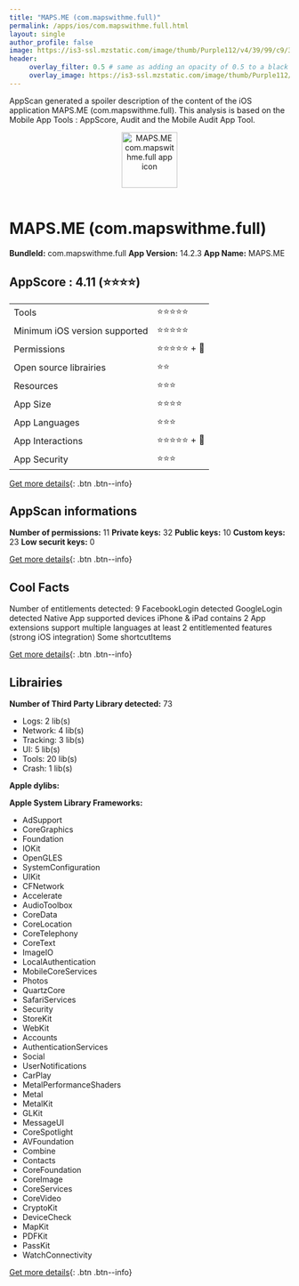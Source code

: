 ```yaml
---
title: "MAPS.ME (com.mapswithme.full)"
permalink: /apps/ios/com.mapswithme.full.html
layout: single
author_profile: false
image: https://is3-ssl.mzstatic.com/image/thumb/Purple112/v4/39/99/c9/3999c92c-fd4e-b74a-7ba9-7c92cb24020d/AppIcon-0-1x_U007emarketing-0-7-0-85-220.png/512x512bb.jpg
header: 
     overlay_filter: 0.5 # same as adding an opacity of 0.5 to a black background
     overlay_image: https://is3-ssl.mzstatic.com/image/thumb/Purple112/v4/39/99/c9/3999c92c-fd4e-b74a-7ba9-7c92cb24020d/AppIcon-0-1x_U007emarketing-0-7-0-85-220.png/512x512bb.jpg
---
```

AppScan generated a spoiler description of the content of the iOS application MAPS.ME (com.mapswithme.full). This analysis is based on the Mobile App Tools : AppScore, Audit and the Mobile Audit App Tool.

  
  
<div style="text-align: center;"><img src="https://is3-ssl.mzstatic.com/image/thumb/Purple112/v4/39/99/c9/3999c92c-fd4e-b74a-7ba9-7c92cb24020d/AppIcon-0-1x_U007emarketing-0-7-0-85-220.png/512x512bb.jpg" width="100" height="100" alt="MAPS.ME com.mapswithme.full app icon"></div></br>
  
# MAPS.ME (com.mapswithme.full)

**BundleId:** com.mapswithme.full
**App Version:** 14.2.3
**App Name:** MAPS.ME


## AppScore : 4.11 (⭐️⭐️⭐️⭐️) 

<table>
<tr><td> Tools </td><td> ⭐️⭐️⭐️⭐️⭐️ </td></tr>
<tr><td> Minimum iOS version supported </td><td> ⭐️⭐️⭐️⭐️⭐️ </td></tr>
<tr><td> Permissions </td><td> ⭐️⭐️⭐️⭐️⭐️ + 🌟 </td></tr>
<tr><td> Open source librairies </td><td> ⭐️⭐️ </td></tr>
<tr><td> Resources </td><td> ⭐️⭐️⭐️ </td></tr>
<tr><td> App Size </td><td> ⭐️⭐️⭐️⭐️ </td></tr>
<tr><td> App Languages </td><td> ⭐️⭐️⭐️ </td></tr>
<tr><td> App Interactions </td><td> ⭐️⭐️⭐️⭐️⭐️ + 🌟 </td></tr>
<tr><td> App Security </td><td> ⭐️⭐️⭐️ </td></tr>
</table>

[Get more details](/pricing.html){: .btn .btn--info}  
  
## AppScan informations 

**Number of permissions:** 11
**Private keys:** 32
**Public keys:** 10
**Custom keys:** 23
**Low securit keys:** 0
  
[Get more details](/pricing.html){: .btn .btn--info}

## Cool Facts

Number of entitlements detected: 9
FacebookLogin detected
GoogleLogin detected
Native App
supported devices iPhone & iPad
contains 2 App extensions
support multiple languages
at least 2 entitlemented features (strong iOS integration)
Some shortcutItems 
  
[Get more details](/pricing.html){: .btn .btn--info}

## Librairies 
**Number of Third Party Library detected:** 73
- Logs: 2 lib(s)
- Network: 4 lib(s)
- Tracking: 3 lib(s)
- UI: 5 lib(s)
- Tools: 20 lib(s)
- Crash: 1 lib(s)

**Apple dylibs:**


**Apple System Library Frameworks:**
- AdSupport
- CoreGraphics
- Foundation
- IOKit
- OpenGLES
- SystemConfiguration
- UIKit
- CFNetwork
- Accelerate
- AudioToolbox
- CoreData
- CoreLocation
- CoreTelephony
- CoreText
- ImageIO
- LocalAuthentication
- MobileCoreServices
- Photos
- QuartzCore
- SafariServices
- Security
- StoreKit
- WebKit
- Accounts
- AuthenticationServices
- Social
- UserNotifications
- CarPlay
- MetalPerformanceShaders
- Metal
- MetalKit
- GLKit
- MessageUI
- CoreSpotlight
- AVFoundation
- Combine
- Contacts
- CoreFoundation
- CoreImage
- CoreServices
- CoreVideo
- CryptoKit
- DeviceCheck
- MapKit
- PDFKit
- PassKit
- WatchConnectivity


  
[Get more details](/pricing.html){: .btn .btn--info}

